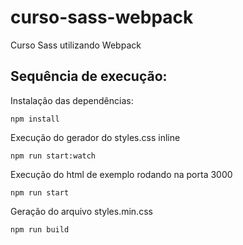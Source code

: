 # curso-sass-webpack
Curso Sass utilizando Webpack

## Sequência de execução:

Instalação das dependências:
```
npm install
```
Execução do gerador do styles.css inline
```
npm run start:watch
```
Execução do html de exemplo rodando na porta 3000
```
npm run start
```
Geração do arquivo styles.min.css
```
npm run build
```
